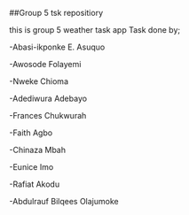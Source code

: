 ##Group 5 tsk repositiory

this is group 5 weather task app 
Task done by;

-Abasi-ikponke E. Asuquo

-Awosode Folayemi

-Nweke Chioma

-Adediwura Adebayo

-Frances Chukwurah

-Faith Agbo

-Chinaza Mbah

-Eunice Imo

-Rafiat Akodu


-Abdulrauf Bilqees Olajumoke
